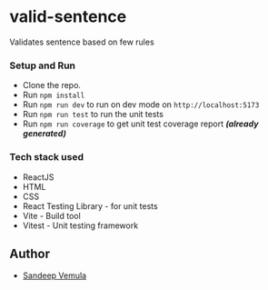 # valid-sentence
Validates sentence based on few rules

### Setup and Run

 - Clone the repo.
 - Run `npm install`
 - Run `npm run dev` to run on dev mode on `http://localhost:5173`
 - Run `npm run test` to run the unit tests
 - Run `npm run coverage` to get unit test coverage report ___(already generated)___


### Tech stack used
 - ReactJS
 - HTML
 - CSS
 - React Testing Library - for unit tests
 - Vite - Build tool
 - Vitest - Unit testing framework


## Author
- [Sandeep Vemula](https://github.com/bittu)
